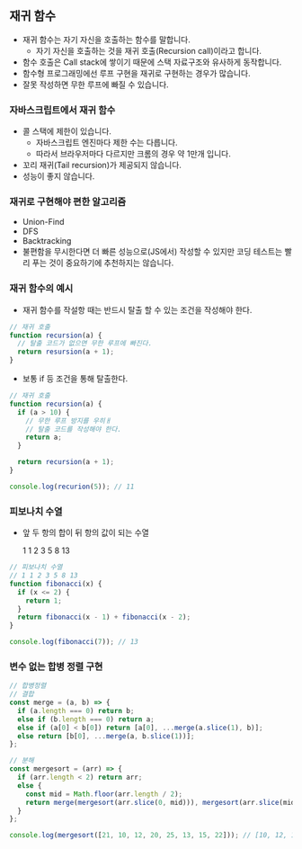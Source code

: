 ## 재귀 함수

- 재귀 함수는 자기 자신을 호출하는 함수를 말합니다.
  - 자기 자신을 호출하는 것을 재귀 호출(Recursion call)이라고 합니다.
- 함수 호출은 Call stack에 쌓이기 때문에 스택 자료구조와 유사하게 동작합니다.
- 함수형 프로그래밍에선 루프 구현을 재귀로 구현하는 경우가 많습니다.
- 잘못 작성하면 무한 루프에 빠질 수 있습니다.

### 자바스크립트에서 재귀 함수

- 콜 스택에 제한이 있습니다.
  - 자바스크립트 엔진마다 제한 수는 다릅니다.
  - 따라서 브라우저마다 다르지만 크롬의 경우 약 1만개 입니다.
- 꼬리 재귀(Tail recursion)가 제공되지 않습니다.
- 성능이 좋지 않습니다.

### 재귀로 구현해야 편한 알고리즘

- Union-Find
- DFS
- Backtracking
- 불편함을 무시한다면 더 빠른 성능으로(JS에서) 작성할 수 있지만 코딩 테스트는 빨리 푸는 것이 중요하기에 추천하지는 않습니다.

### 재귀 함수의 예시

- 재귀 함수를 작설항 때는 반드시 탈출 할 수 있는 조건을 작성해야 한다.

```jsx
// 재귀 호출
function recursion(a) {
  // 탈출 코드가 없으면 무한 루프에 빠진다.
  return resursion(a + 1);
}
```

- 보통 if 등 조건을 통해 탈출한다.

```jsx
// 재귀 호출
function recursion(a) {
  if (a > 10) {
    // 무한 루프 방지를 우히ㅐ
    // 탈출 코드를 작성해야 한다.
    return a;
  }

  return recursion(a + 1);
}

console.log(recurion(5)); // 11
```

### 피보나치 수열

- 앞 두 항의 합이 뒤 항의 값이 되는 수열

  1 1 2 3 5 8 13

```jsx
// 피보나치 수열
// 1 1 2 3 5 8 13
function fibonacci(x) {
  if (x <= 2) {
    return 1;
  }
  return fibonacci(x - 1) + fibonacci(x - 2);
}

console.log(fibonacci(7)); // 13
```

### 변수 없는 합병 정렬 구현

```jsx
// 합병정렬
// 결합
const merge = (a, b) => {
  if (a.length === 0) return b;
  else if (b.length === 0) return a;
  else if (a[0] < b[0]) return [a[0], ...merge(a.slice(1), b)];
  else return [b[0], ...merge(a, b.slice(1))];
};

// 분해
const mergesort = (arr) => {
  if (arr.length < 2) return arr;
  else {
    const mid = Math.floor(arr.length / 2);
    return merge(mergesort(arr.slice(0, mid))), mergesort(arr.slice(mid));
  }
};

console.log(mergesort([21, 10, 12, 20, 25, 13, 15, 22])); // [10, 12, 13, 15, 20, 21, 22, 25]
```
